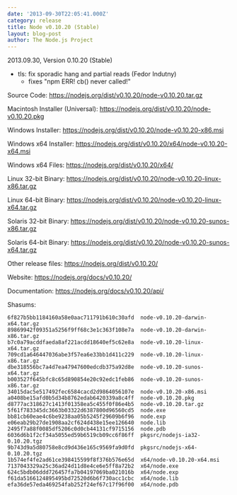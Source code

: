 ```yaml
---
date: '2013-09-30T22:05:41.000Z'
category: release
title: Node v0.10.20 (Stable)
layout: blog-post
author: The Node.js Project
---
```


2013.09.30, Version 0.10.20 (Stable)

- tls: fix sporadic hang and partial reads (Fedor Indutny)
  - fixes "npm ERR! cb() never called!"

Source Code: https://nodejs.org/dist/v0.10.20/node-v0.10.20.tar.gz

Macintosh Installer (Universal): https://nodejs.org/dist/v0.10.20/node-v0.10.20.pkg

Windows Installer: https://nodejs.org/dist/v0.10.20/node-v0.10.20-x86.msi

Windows x64 Installer: https://nodejs.org/dist/v0.10.20/x64/node-v0.10.20-x64.msi

Windows x64 Files: https://nodejs.org/dist/v0.10.20/x64/

Linux 32-bit Binary: https://nodejs.org/dist/v0.10.20/node-v0.10.20-linux-x86.tar.gz

Linux 64-bit Binary: https://nodejs.org/dist/v0.10.20/node-v0.10.20-linux-x64.tar.gz

Solaris 32-bit Binary: https://nodejs.org/dist/v0.10.20/node-v0.10.20-sunos-x86.tar.gz

Solaris 64-bit Binary: https://nodejs.org/dist/v0.10.20/node-v0.10.20-sunos-x64.tar.gz

Other release files: https://nodejs.org/dist/v0.10.20/

Website: https://nodejs.org/docs/v0.10.20/

Documentation: https://nodejs.org/docs/v0.10.20/api/

Shasums:

```
6f827b5bb1184160a58e0aac711791b610c30afd  node-v0.10.20-darwin-x64.tar.gz
89869942f09351a5256f9ff68c3e1c363f108e7a  node-v0.10.20-darwin-x86.tar.gz
b7c0a79acddfaeda8af221acdd18640ef5c62e8a  node-v0.10.20-linux-x64.tar.gz
709cd1a646447036abe3f57ea6e33bb1d411c229  node-v0.10.20-linux-x86.tar.gz
dbe318556bc7a4d7ea47947600edcdb375a92d8e  node-v0.10.20-sunos-x64.tar.gz
b003527f645bfc8c65d890854e20c92edc1feb86  node-v0.10.20-sunos-x86.tar.gz
34015dac5e517492fec6584cacd2d9864056107e  node-v0.10.20-x86.msi
a0408be15afd0b5d34b8762edab6420339a8c4ff  node-v0.10.20.pkg
d8777ac318627c1413f01358ea5c455f0f86e4b5  node-v0.10.20.tar.gz
5f61f783345dc3663b03322d6387800d96560cd5  node.exe
bb81cb60eae4c6be9238aa05b5245f29609b6f96  node.exp
e06eab29b27de1908aa2cf624d438e15ee126640  node.lib
2495f7a88f0085df5206c0d0cb44131cf9715156  node.pdb
6036d6b1f2cf34a5055ed59b6519cb09cc6f86ff  pkgsrc/nodejs-ia32-0.10.20.tgz
9b743d9a5d80758e8cd9d436e165c9569fa9d0fd  pkgsrc/nodejs-x64-0.10.20.tgz
1b574ef4fe2ad61ce398415599f8f376b576e65d  x64/node-v0.10.20-x64.msi
7137043329a25c36ad24d11d8e4ce6e5ff8a72b2  x64/node.exe
624c5bdb06ddd726457fa7b04197069ba021016b  x64/node.exp
f61da5166124895495bd72520d6b6f730acc1cbc  x64/node.lib
efa36de57eda469254fab252f24ef67c17f96f00  x64/node.pdb
```
